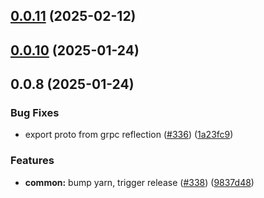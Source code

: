 

## [0.0.11](https://github.com/atls/nestjs/compare/@atls/nestjs-proto-types@0.0.10...@atls/nestjs-proto-types@0.0.11) (2025-02-12)






## [0.0.10](https://github.com/atls/nestjs/compare/@atls/nestjs-proto-types@0.0.8...@atls/nestjs-proto-types@0.0.10) (2025-01-24)






## 0.0.8 (2025-01-24)


### Bug Fixes


* export proto from grpc reflection ([#336](https://github.com/atls/nestjs/issues/336)) ([1a23fc9](https://github.com/atls/nestjs/commit/1a23fc952483056f248cc983283bb5e320bd92a2))

### Features


* **common:** bump yarn, trigger release ([#338](https://github.com/atls/nestjs/issues/338)) ([9837d48](https://github.com/atls/nestjs/commit/9837d482f75928a3ac132d0306ab6de04d8a04b9))


